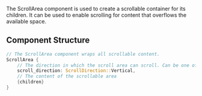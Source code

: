 The ScrollArea component is used to create a scrollable container for its children. It can be used to enable scrolling for content that overflows the available space.

## Component Structure

```rust
// The ScrollArea component wraps all scrollable content.
ScrollArea {
    // The direction in which the scroll area can scroll. Can be one of Horizontal, Vertical, or Both.
    scroll_direction: ScrollDirection::Vertical,
    // The content of the scrollable area
    {children}
}
```